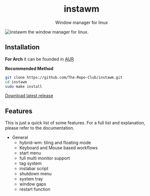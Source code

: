 <div align="center">
    <h1>instawm</h1>
    <p>Window manager for linux</p>
</div>

![instawm the window manager for linux.](https://raw.githubusercontent.com/The-Repo-Club/instawm/main/screenshot.png)

## Installation

**For Arch** it can be founded in [AUR](https://aur.archlinux.org/packages/instawm)

**Recommended Method**
```sh
git clone https://github.com/The-Repo-Club/instawm.git
cd instawm
sudo make install
```

[Download latest release](https://github.com/The-Repo-Club/instawm/releases/)

## Features

This is just a quick list of some features. For a full list and explanation,
please refer to the documentation.

- General
  * hybrid-wm: tiling and floating mode
  * Keyboard and Mouse based workflows
  * start menu
  * full multi monitor support
  * tag system
  * instabar script
  * shutdown menu
  * system tray
  * window gaps
  * restart function
